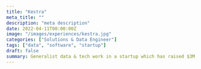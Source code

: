 ```yaml
---
title: "Kestra"
meta_title: ""
description: "meta description"
date: 2022-04-11T00:00:00Z
image: "/images/experiences/kestra.jpg"
categories: ["Solutions & Data Engineer"]
tags: ["data", "software", "startup"]
draft: false
summary: Generalist data & tech work in a startup which has raised $3M in pre-seed round
---
```


